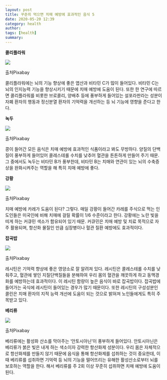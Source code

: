 ```yaml
---
layout: post
title: 꾸준히 먹으면 치매 예방에 효과적인 음식 5
date: 2020-05-20 12:39
category: health
author: 
tags: [health]
summary: 
---
```



**콜리플라워**

![](https://img1.daumcdn.net/thumb/R720x0/?fname=https%3A%2F%2Ft1.daumcdn.net%2Fliveboard%2Finterstella-story%2F3c4f5d318ffc4cb286ef78edecee190f.JPG)

출처Pixabay

콜리플라워에는 뇌의 기능 향상에 좋은 엽산과 비타민 C가 많이 들어있다. 비타민 C는 뇌의 인지능력 기능을 향상시키기 때문에 치매 예방에 도움이 된다. 또한 한 연구에 따르면 콜리플라워를 비롯한 브로콜리, 양배추 등에 풍부하게 들어있는 설포라판라는 성분이 자폐 환자의 행동과 정신분열 환자의 기억력을 개선하는 등 뇌 기능에 영향을 준다고 한다.

**녹두**

![](https://img1.daumcdn.net/thumb/R720x0/?fname=https%3A%2F%2Ft1.daumcdn.net%2Fliveboard%2Finterstella-story%2F7ec263f450ed4de5b4bc40de04ceca4d.JPG)

출처Pixabay

콩이 들어간 모든 음식은 치매 예방에 효과적인 식품이라고 봐도 무방하다. 양질의 단백질이 풍부하게 들어있어 콜레스테롤 수치를 낮추어 혈관을 튼튼하게 만들어 주기 때문. 그 중에서도 녹두는 비타민 B가 풍부한데, 비타민 B는 치매와 연관이 있는 뇌의 수축증상을 완화시켜주는 역할을 해 특히 치매 예방에 좋다.

**강황**

![](https://img1.daumcdn.net/thumb/R720x0/?fname=https%3A%2F%2Ft1.daumcdn.net%2Fliveboard%2Finterstella-story%2F2576574645b845ceb590fe12ce79a030.JPG)

출처Pixabay

치매 예방에 카레가 도움이 된다? 그렇다. 매일 강황이 들어간 카레를 주식으로 먹는 인도인들은 미국인에 비해 치매에 걸릴 확률이 1/6 수준이라고 한다. 강황에는 노란 빛을 띠게 하는 커큐민 색소가 함유되어 있기 때문. 커큐민은 치매 예방 및 치료 목적으로 자주 활용되며, 항산화 물질인 만큼 심장병이나 혈관 질환 예방에도 효과적이다.

**잡곡밥**

![](https://img1.daumcdn.net/thumb/R720x0/?fname=https%3A%2F%2Ft1.daumcdn.net%2Fliveboard%2Finterstella-story%2F088f4f7e390a428ab1eec8a322925b21.JPG)

출처Pixabay

레시틴은 기억력 향상에 좋은 영양소로 잘 알려져 있다. 레시틴은 콜레스테롤 수치를 낮춰주고, 혈관에 쌓인 지질단백질들을 분해하여 우리 몸의 혈관을 깨끗하게 하고 동맥경화를 예방하는데 효과적이다. 이 레시틴 함량이 높은 음식이 바로 잡곡밥이다. 잡곡밥에 들어가는 곡식에 레시틴이 들어있는 경우가 많기 때문이다. 또한 레시틴의 구성성분인 콜린은 치매 환자의 지적 능력 개선에 도움이 되는 것으로 밝혀져 노인들에게도 특히 주목받고 있다.

**베리류**

![](https://img1.daumcdn.net/thumb/R720x0/?fname=https%3A%2F%2Ft1.daumcdn.net%2Fliveboard%2Finterstella-story%2F3daa31cb72034601b7ae3b727a573b4f.JPG)

출처Pixabay

베리류에는 활성화 산소를 막아주는 ‘안토시아닌’이 풍부하게 들어있다. 안토시아닌은 베리류가 붉은 빛은 내게 하는 색소이자 강력한 항산화제 성분이다. 우리 몸은 자체적으로 항산화제를 만들지 않기 때문에 음식을 통해 항산화제를 섭취하는 것이 중요한데, 이때 베리류를 섭취하면 기억력 등 뇌의 기능을 떨어뜨리는 유해한 활성산소로부터 뇌를 보호하는 역할을 한다. 해서 베리류를 주 2회 이상 꾸준히 섭취하면 치매 예방에 도움이 된다.